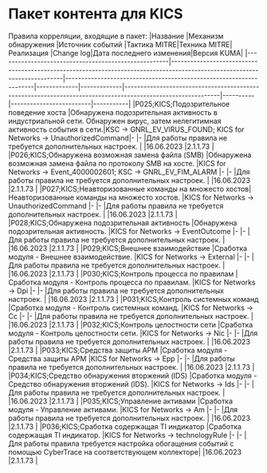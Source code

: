 # Пакет контента для KICS
Правила корреляции, входящие в пакет:
|Название                                             |Механизм обнаружения                                                                                                      |Источник событий                                                    |Тактика MITRE|Техника MITRE|Реализация                                                                                                  |Change log|Дата последнего изменения|Версия KUMA|
|-----------------------------------------------------|--------------------------------------------------------------------------------------------------------------------------|--------------------------------------------------------------------|-------------|-------------|------------------------------------------------------------------------------------------------------------|----------|-------------------------|-----------|
|P025;KICS;Подозрительное поведение хоста             |Обнаружена подозрительная активность в индустриальной сети. Обнаружен вирус, затем нелегитимная активность события в сети.|KSC -> GNRL_EV_VIRUS_FOUND; KICS for Networks -> UnauthorizedCommand|-            |-            |Для работы правила не требуется дополнительных настроек.                                                    |          |16.06.2023               |2.1.1.73   |
|P026;KICS;Обнаружена возможная замена файла (SMB)    |Обнаружена возможная замена файла по протоколу SMB на хосте.                                                              |KICS for Networks -> Event_4000002601; KSC -> GNRL_EV_FIM_ALARM     |-            |-            |Для работы правила не требуется дополнительных настроек.                                                    |          |16.06.2023               |2.1.1.73   |
|P027;KICS;Неавторизованные команды на множесто хостов|Неавторизованные команды на множесто хостов.                                                                              |KICS for Networks -> UnauthorizedCommand                            |-            |-            |Для работы правила не требуется дополнительных настроек.                                                    |          |16.06.2023               |2.1.1.73   |
|P028;KICS;Обнаружена подозрительная активность       |Обнаружена подозрительная активность.                                                                                     |KICS for Networks -> EventOutcome                                   |-            |-            |Для работы правила не требуется дополнительных настроек.                                                    |          |16.06.2023               |2.1.1.73   |
|P029;KICS;Внешнее взаимодействие                     |Сработка модуля - Внешнее взаимодействие.                                                                                 |KICS for Networks -> External                                       |-            |-            |Для работы правила не требуется дополнительных настроек.                                                    |          |16.06.2023               |2.1.1.73   |
|P030;KICS;Контроль процесса по правилам              |Сработка модуля - Контроль процесса по правилам.                                                                          |KICS for Networks -> Dpi                                            |-            |-            |Для работы правила не требуется дополнительных настроек.                                                    |          |16.06.2023               |2.1.1.73   |
|P031;KICS;Контроль системных команд                  |Сработка модуля - Контроль системных команд.                                                                              |KICS for Networks -> Cc                                             |-            |-            |Для работы правила не требуется дополнительных настроек.                                                    |          |16.06.2023               |2.1.1.73   |
|P032;KICS;Контроль целостности сети                  |Сработка модуля - Контроль целостности сети.                                                                              |KICS for Networks -> Nic                                            |-            |-            |Для работы правила не требуется дополнительных настроек.                                                    |          |16.06.2023               |2.1.1.73   |
|P033;KICS;Средства защиты АРМ                        |Сработка модуля - Средства защиты АРМ                                                                                     |KICS for Networks -> Epp                                            |-            |-            |Для работы правила не требуется дополнительных настроек.                                                    |          |16.06.2023               |2.1.1.73   |
|P034;KICS;Средство обнаружения вторжений (IDS)       |Сработка модуля - Средство обнаружения вторжений (IDS).                                                                   |KICS for Networks -> Ids                                            |-            |-            |Для работы правила не требуется дополнительных настроек.                                                    |          |16.06.2023               |2.1.1.73   |
|P035;KICS;Управление активами                        |Сработка модуля - Управление активами.                                                                                    |KICS for Networks -> Am                                             |-            |-            |Для работы правила не требуется дополнительных настроек.                                                    |          |16.06.2023               |2.1.1.73   |
|P036;KICS;Сработка содержащая TI индикатор           |Сработка содержащая TI индикатор.                                                                                         |KICS for Networks -> technologyRule                                 |-            |-            |Для работы правила требуется настройка обогащения событий с помощью CyberTrace на соответствующем коллекторе|          |16.06.2023               |2.1.1.73   |
